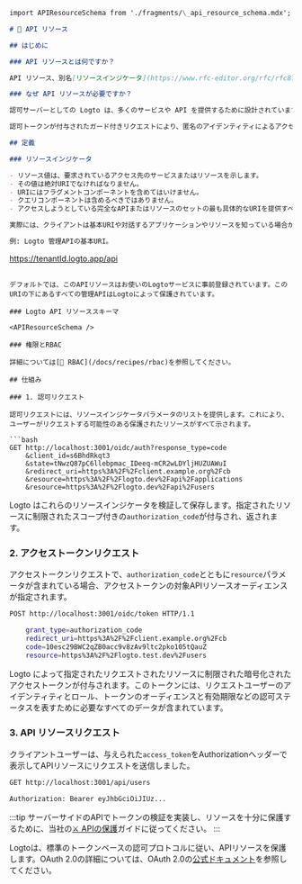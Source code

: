 ```markdown
import APIResourceSchema from './fragments/\_api_resource_schema.mdx';

# 📁 API リソース

## はじめに

### API リソースとは何ですか？

API リソース、別名[リソースインジケータ](https://www.rfc-editor.org/rfc/rfc8707.html)は、通常、リソースの識別子を表すURI形式の変数で、リクエストされるターゲットのサービスやリソースを示します。

### なぜ API リソースが必要ですか？

認可サーバーとしての Logto は、多くのサービスや API を提供するために設計されています。エンドユーザーがアクセスしようとするAPIリソースを示すことで、Logto はプライベートな暗号化された認可トークンを発行し、対応するオーディエンスの制限を適用することができます。

認可トークンが付与されたガード付きリクエストにより、匿名のアイデンティティによるアクセスや攻撃からプライベートなリソースを保護することができます。

## 定義

### リソースインジケータ

- リソース値は、要求されているアクセス先のサービスまたはリソースを示します。
- その値は絶対URIでなければなりません。
- URIにはフラグメントコンポーネントを含めてはいけません。
- クエリコンポーネントは含めるべきではありません。
- アクセスしようとしている完全なAPIまたはリソースのセットの最も具体的なURIを提供すべきです。

実際には、クライアントは基本URIや対話するアプリケーションやリソースを知っている場合があります。その値をリソースパラメータの値として使用することが適切です。

例: Logto 管理APIの基本URI。

```
https://tenantId.logto.app/api
```

デフォルトでは、このAPIリソースはお使いのLogtoサービスに事前登録されています。このURIの下にあるすべての管理APIはLogtoによって保護されています。

### Logto API リソーススキーマ

<APIResourceSchema />

### 権限とRBAC

詳細については[🔐 RBAC](/docs/recipes/rbac)を参照してください。

## 仕組み

### 1. 認可リクエスト

認可リクエストには、リソースインジケータパラメータのリストを提供します。これにより、ユーザーがリクエストする可能性のある保護されたリソースがすべて示されます。

```bash
GET http://localhost:3001/oidc/auth?response_type=code
    &client_id=s6BhdRkqt3
    &state=tNwzQ87pC6llebpmac_IDeeq-mCR2wLDYljHUZUAWuI
    &redirect_uri=https%3A%2F%2Fclient.example.org%2Fcb
    &resource=https%3A%2F%2Flogto.dev%2Fapi%2Fapplications
    &resource=https%3A%2F%2Flogto.dev%2Fapi%2Fusers
```

Logto はこれらのリソースインジケータを検証して保存します。指定されたリソースに制限されたスコープ付きの`authorization_code`が付与され、返されます。

### 2. アクセストークンリクエスト

アクセストークンリクエストで、`authorization_code`とともに`resource`パラメータが含まれている場合、アクセストークンの対象APIリソースオーディエンスが指定されます。

```bash
POST http://localhost:3001/oidc/token HTTP/1.1

    grant_type=authorization_code
    redirect_uri=https%3A%2F%2Fclient.example.org%2Fcb
    code=10esc29BWC2qZB0acc9v8zAv9ltc2pko105tQauZ
    resource=https%3A%2F%2Flogto.test.dev%2Fusers
```

Logto によって指定されたリクエストされたリソースに制限された暗号化されたアクセストークンが付与されます。このトークンには、リクエストユーザーのアイデンティティとロール、トークンのオーディエンスと有効期限などの認可ステータスを表すために必要なすべてのデータが含まれています。

### 3. API リソースリクエスト

クライアントユーザーは、与えられた`access_token`をAuthorizationヘッダーで表示してAPIリソースにリクエストを送信しました。

```bash
GET http://localhost:3001/api/users

Authorization: Bearer eyJhbGciOiJIUz...
```

:::tip
サーバーサイドのAPIでトークンの検証を実装し、リソースを十分に保護するために、当社の[⚔️ APIの保護](../../recipes/protect-your-api/README.mdx)ガイドに従ってください。
:::

Logtoは、標準のトークンベースの認可プロトコルに従い、APIリソースを保護します。OAuth 2.0の詳細については、OAuth 2.0の[公式ドキュメント](https://datatracker.ietf.org/doc/html/rfc6749#section-1.3.1)を参照してください。
```